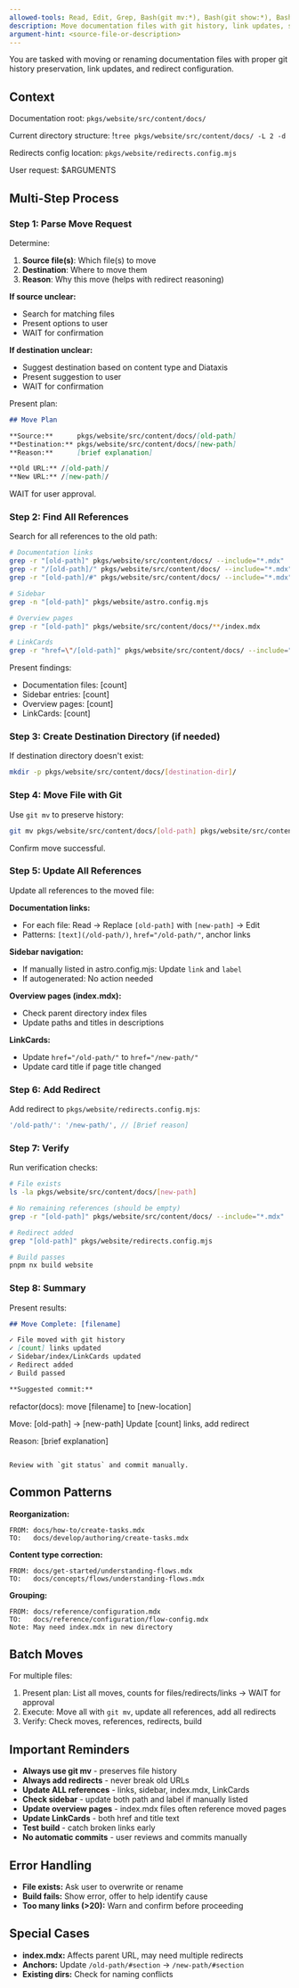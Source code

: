 ```yaml
---
allowed-tools: Read, Edit, Grep, Bash(git mv:*), Bash(git show:*), Bash(git ls-tree:*), Bash(mkdir -p:*), Bash(ls:*), Bash(tree:*), Bash(pnpm nx build website)
description: Move documentation files with git history, link updates, sidebar, overview pages, and redirects
argument-hint: <source-file-or-description>
---
```


You are tasked with moving or renaming documentation files with proper git history preservation, link updates, and redirect configuration.

## Context

Documentation root: `pkgs/website/src/content/docs/`

Current directory structure:
<structure>
!`tree pkgs/website/src/content/docs/ -L 2 -d`
</structure>

Redirects config location: `pkgs/website/redirects.config.mjs`

User request:
<request>
$ARGUMENTS
</request>

## Multi-Step Process

### Step 1: Parse Move Request

Determine:
1. **Source file(s)**: Which file(s) to move
2. **Destination**: Where to move them
3. **Reason**: Why this move (helps with redirect reasoning)

**If source unclear:**
- Search for matching files
- Present options to user
- WAIT for confirmation

**If destination unclear:**
- Suggest destination based on content type and Diataxis
- Present suggestion to user
- WAIT for confirmation

Present plan:
```markdown
## Move Plan

**Source:**      pkgs/website/src/content/docs/[old-path]
**Destination:** pkgs/website/src/content/docs/[new-path]
**Reason:**      [brief explanation]

**Old URL:** /[old-path]/
**New URL:** /[new-path]/
```

WAIT for user approval.

### Step 2: Find All References

Search for all references to the old path:

```bash
# Documentation links
grep -r "[old-path]" pkgs/website/src/content/docs/ --include="*.mdx"
grep -r "/[old-path]/" pkgs/website/src/content/docs/ --include="*.mdx"
grep -r "[old-path]/#" pkgs/website/src/content/docs/ --include="*.mdx"

# Sidebar
grep -n "[old-path]" pkgs/website/astro.config.mjs

# Overview pages
grep -r "[old-path]" pkgs/website/src/content/docs/**/index.mdx

# LinkCards
grep -r "href=\"/[old-path]" pkgs/website/src/content/docs/ --include="*.mdx"
```

Present findings:
- Documentation files: [count]
- Sidebar entries: [count]
- Overview pages: [count]
- LinkCards: [count]

### Step 3: Create Destination Directory (if needed)

If destination directory doesn't exist:
```bash
mkdir -p pkgs/website/src/content/docs/[destination-dir]/
```

### Step 4: Move File with Git

Use `git mv` to preserve history:
```bash
git mv pkgs/website/src/content/docs/[old-path] pkgs/website/src/content/docs/[new-path]
```

Confirm move successful.

### Step 5: Update All References

Update all references to the moved file:

**Documentation links:**
- For each file: Read → Replace `[old-path]` with `[new-path]` → Edit
- Patterns: `[text](/old-path/)`, `href="/old-path/"`, anchor links

**Sidebar navigation:**
- If manually listed in astro.config.mjs: Update `link` and `label`
- If autogenerated: No action needed

**Overview pages (index.mdx):**
- Check parent directory index files
- Update paths and titles in descriptions

**LinkCards:**
- Update `href="/old-path/"` to `href="/new-path/"`
- Update card title if page title changed

### Step 6: Add Redirect

Add redirect to `pkgs/website/redirects.config.mjs`:
```javascript
'/old-path/': '/new-path/', // [Brief reason]
```

### Step 7: Verify

Run verification checks:

```bash
# File exists
ls -la pkgs/website/src/content/docs/[new-path]

# No remaining references (should be empty)
grep -r "[old-path]" pkgs/website/src/content/docs/ --include="*.mdx"

# Redirect added
grep "[old-path]" pkgs/website/redirects.config.mjs

# Build passes
pnpm nx build website
```

### Step 8: Summary

Present results:

```markdown
## Move Complete: [filename]

✓ File moved with git history
✓ [count] links updated
✓ Sidebar/index/LinkCards updated
✓ Redirect added
✓ Build passed

**Suggested commit:**
```
refactor(docs): move [filename] to [new-location]

Move: [old-path] → [new-path]
Update [count] links, add redirect

Reason: [brief explanation]
```

Review with `git status` and commit manually.
```

## Common Patterns

**Reorganization:**
```
FROM: docs/how-to/create-tasks.mdx
TO:   docs/develop/authoring/create-tasks.mdx
```

**Content type correction:**
```
FROM: docs/get-started/understanding-flows.mdx
TO:   docs/concepts/flows/understanding-flows.mdx
```

**Grouping:**
```
FROM: docs/reference/configuration.mdx
TO:   docs/reference/configuration/flow-config.mdx
Note: May need index.mdx in new directory
```

## Batch Moves

For multiple files:
1. Present plan: List all moves, counts for files/redirects/links → WAIT for approval
2. Execute: Move all with `git mv`, update all references, add all redirects
3. Verify: Check moves, references, redirects, build

## Important Reminders

- **Always use git mv** - preserves file history
- **Always add redirects** - never break old URLs
- **Update ALL references** - links, sidebar, index.mdx, LinkCards
- **Check sidebar** - update both path and label if manually listed
- **Update overview pages** - index.mdx files often reference moved pages
- **Update LinkCards** - both href and title text
- **Test build** - catch broken links early
- **No automatic commits** - user reviews and commits manually

## Error Handling

- **File exists:** Ask user to overwrite or rename
- **Build fails:** Show error, offer to help identify cause
- **Too many links (>20):** Warn and confirm before proceeding

## Special Cases

- **index.mdx:** Affects parent URL, may need multiple redirects
- **Anchors:** Update `/old-path/#section` → `/new-path/#section`
- **Existing dirs:** Check for naming conflicts

